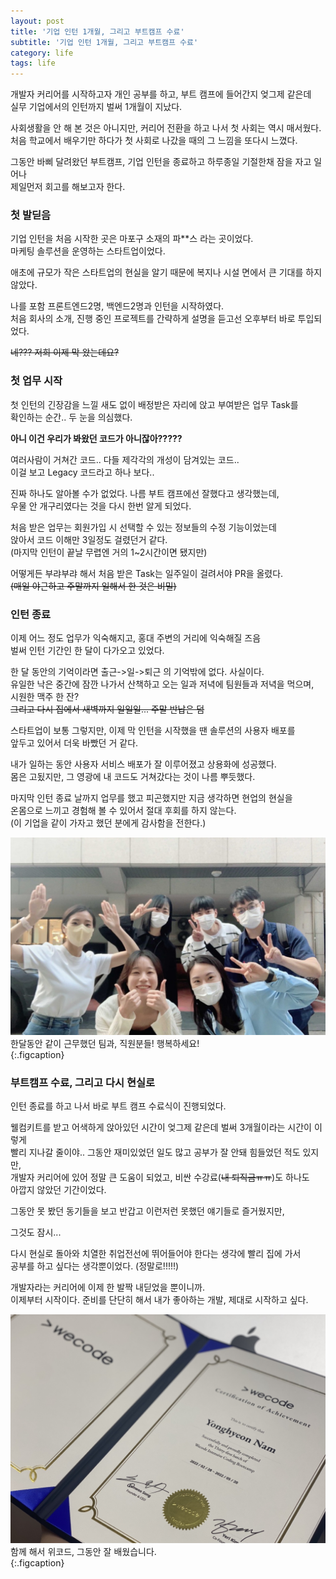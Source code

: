 ```yaml
---
layout: post
title: '기업 인턴 1개월, 그리고 부트캠프 수료'
subtitle: '기업 인턴 1개월, 그리고 부트캠프 수료'
category: life
tags: life
---
```


<!-- more -->

개발자 커리어를 시작하고자 개인 공부를 하고, 부트 캠프에 들어간지 엊그제 같은데  
실무 기업에서의 인턴까지 벌써 1개월이 지났다.  

사회생활을 안 해 본 것은 아니지만, 커리어 전환을 하고 나서 첫 사회는 역시 매서웠다.  
처음 학교에서 배우기만 하다가 첫 사회로 나갔을 때의 그 느낌을 또다시 느꼈다.  

그동안 바삐 달려왔던 부트캠프, 기업 인턴을 종료하고 하루종일 기절한채 잠을 자고 일어나  
제일먼저 회고를 해보고자 한다.  

### 첫 발딛음  
기업 인턴을 처음 시작한 곳은 마포구 소재의 파**스 라는 곳이었다.  
마케팅 솔루션을 운영하는 스타트업이었다.  

애초에 규모가 작은 스타트업의 현실을 알기 때문에 복지나 시설 면에서 큰 기대를 하지 않았다.  

나를 포함 프론트엔드2명, 백엔드2명과 인턴을 시작하였다.  
처음 회사의 소개, 진행 중인 프로젝트를 간략하게 설명을 듣고선 오후부터 바로 투입되었다.  

~~네??? 저희 이제 막 왔는데요?~~  

### 첫 업무 시작  
첫 인턴의 긴장감을 느낄 새도 없이 배정받은 자리에 앉고 부여받은 업무 Task를  
확인하는 순간.. 두 눈을 의심했다.  

__아니 이건 우리가 봐왔던 코드가 아니잖아?????__  

여러사람이 거쳐간 코드.. 다들 제각각의 개성이 담겨있는 코드..  
이걸 보고 Legacy 코드라고 하나 보다..  

진짜 하나도 알아볼 수가 없었다. 나름 부트 캠프에선 잘했다고 생각했는데,  
우물 안 개구리였다는 것을 다시 한번 알게 되었다.  

처음 받은 업무는 회원가입 시 선택할 수 있는 정보들의 수정 기능이었는데  
앉아서 코드 이해만 3일정도 걸렸던거 같다.  
(마지막 인턴이 끝날 무렵엔 거의 1~2시간이면 됐지만)  

어떻게든 부랴부랴 해서 처음 받은 Task는 일주일이 걸려서야 PR을 올렸다.  
~~(매일 야근하고 주말까지 일해서 한 것은 비밀)~~  

### 인턴 종료  
이제 어느 정도 업무가 익숙해지고, 홍대 주변의 거리에 익숙해질 즈음  
벌써 인턴 기간인 한 달이 다가오고 있었다.  

한 달 동안의 기억이라면 출근->일->퇴근 의 기억밖에 없다. 사실이다.  
유일한 낙은 중간에 잠깐 나가서 산책하고 오는 일과 저녁에 팀원들과 저녁을 먹으며,  
시원한 맥주 한 잔?  
~~그리고 다시 집에서 새벽까지 일일일... 주말 반납은 덤~~  

스타트업이 보통 그렇지만, 이제 막 인턴을 시작했을 땐 솔루션의 사용자 배포를  
앞두고 있어서 더욱 바빴던 거 같다.  

내가 일하는 동안 사용자 서비스 배포가 잘 이루어졌고 상용화에 성공했다.  
몸은 고됬지만, 그 영광에 내 코드도 거쳐갔다는 것이 나름 뿌듯했다.  

마지막 인턴 종료 날까지 업무를 했고 피곤했지만 지금 생각하면 현업의 현실을  
온몸으로 느끼고 경험해 볼 수 있어서 절대 후회를 하지 않는다.  
(이 기업을 같이 가자고 했던 분에게 감사함을 전한다.)  

![mix](/assets/img/life/2022-05-22-life/mix.png)  
한달동안 같이 근무했던 팀과, 직원분들! 행복하세요!  
{:.figcaption}  

### 부트캠프 수료, 그리고 다시 현실로  
인턴 종료를 하고 나서 바로 부트 캠프 수료식이 진행되었다.  

웰컴키트를 받고 어색하게 앉아있던 시간이 엊그제 같은데 벌써 3개월이라는 시간이 이렇게  
빨리 지나갈 줄이야.. 그동안 재미있었던 일도 많고 공부가 잘 안돼 힘들었던 적도 있지만,  
개발자 커리어에 있어 정말 큰 도움이 되었고, 비싼 수강료(~~내 퇴직금ㅠㅠ~~)도 하나도  
아깝지 않았던 기간이었다.  

그동안 못 봤던 동기들을 보고 반갑고 이런저런 못했던 얘기들로 즐거웠지만,

그것도 잠시...  

다시 현실로 돌아와 치열한 취업전선에 뛰어들어야 한다는 생각에 빨리 집에 가서  
공부를 하고 싶다는 생각뿐이었다. (정말로!!!!!)  

개발자라는 커리어에 이제 한 발짝 내딛었을 뿐이니까.  
이제부터 시작이다. 준비를 단단히 해서 내가 좋아하는 개발, 제대로 시작하고 싶다.  

![Completion](/assets/img/life/2022-05-22-life/tnfy.jpg)  
함께 해서 위코드, 그동안 잘 배웠습니다.  
{:.figcaption} 


